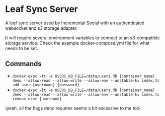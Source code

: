 # Leaf Sync Server

A leaf sync server used by Incremental Social with an authenticated websocket and s3 storage adapter.

It will require several environment variables to connect to an s3-compatible storage service. Check the example docker-compose.yml file for what needs to be set.

## Commands

- `docker exec -it -e USERS_DB_FILE=/data/users.db {container_name} deno --allow-read --allow-write --allow-env --unstable-kv index.ts add_user {username} {password}`
- `docker exec -it -e USERS_DB_FILE=/data/users.db {container_name} deno --allow-read --allow-write --allow-env --unstable-kv index.ts remove_user {username}`

(yeah, all the flags deno requires seems a bit excessive to me too)
